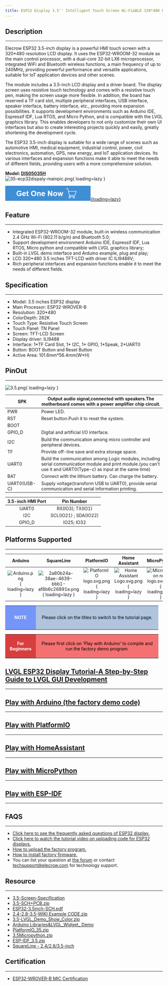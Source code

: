 ```yaml
---
title: ESP32 Display 3.5'' Intelligent Touch Screen Wi-Fi&BLE 320*480 HMI Display
---
```


## Description
-----------

Elecrow ESP32 3.5-inch display is a powerful HMI touch screen with a 320\*480 resolution LCD display. It uses the ESP32-WROOM-32 module as the main control processor, with a dual-core 32-bit LX6 microprocessor, integrated WiFi and Bluetooth wireless functions, a main frequency of up to 240MHz, providing powerful performance and versatile applications, suitable for IoT application devices and other scenes.

The module includes a 3.5-inch LCD display and a driver board. The display screen uses resistive touch technology and comes with a resistive touch pen, making the screen usage more flexible. In addition, the board has reserved a TF card slot, multiple peripheral interfaces, USB interface, speaker interface, battery interface, etc., providing more expansion possibilities. It supports development environments such as Arduino IDE, Espressif IDF, Lua RTOS, and Micro Python, and is compatible with the LVGL graphics library. This enables developers to not only customize their own UI interfaces but also to create interesting projects quickly and easily, greatly shortening the development cycle.

The ESP32 3.5-inch display is suitable for a wide range of scenes such as automotive HMI, medical equipment, industrial control, power, civil electronics, automation, GPS, new energy, and IoT application devices. Its various interfaces and expansion functions make it able to meet the needs of different fields, providing users with a more comprehensive solution.

**Model: [DIS05035H](https://www.elecrow.com/esp32-display-3-5-inch-hmi-display-spi-tft-lcd-touch-screen.html)**   
![35-ecp32dispaly-mainpic.png](https://wiki.elecrow.com/images/thumb/2/2f/35-ecp32dispaly-mainpic.png/400px-35-ecp32dispaly-mainpic.png){ loading=lazy }

[![Alt text](../../assets/images/Get_one_now.png){loading=lazy}](https://www.elecrow.com/esp32-display-3-5-inch-hmi-display-spi-tft-lcd-touch-screen.html "Title text")

## Feature
-------

- Integrated ESP32-WROOM-32 module, built-in wireless communication 2.4 GHz Wi-Fi (802.11 b/g/n) and Bluetooth 5.0;
- Support development environment Arduino IDE, Espressif IDF, Lua RTOS, Micro python and compatible with LVGL graphics library;
- Built-in LVGL demo interface and Arduino example, plug and play;
- LCD 320\*480 3.5 inches TFT-LCD with driver IC ILI9488V;
- Rich peripheral interfaces and expansion functions enable it to meet the needs of different fields.

## Specification
-------------

- Model: 3.5 inches ESP32 display
- Main Processor: ESP32-WROVER-B
- Resolution: 320\*480
- ColorDepth: 262K
- Touch Type: Resistive Touch Screen
- Touch Panel: TN Panel
- Screen: TFT-LCD Screen
- Display driver: ILI9488
- Interface: 1\*TF Card Slot, 1\* I2C, 1\* GPIO, 1\*Speak, 2\*UART0
- Button: BOOT Button and Reset Button
- Active Area: 101.6mm\*56.4mm(W\*H)

## PinOut
------

![3.5.png](https://wiki.elecrow.com/images/thumb/a/aa/3.5.png/600px-3.5.png){ loading=lazy }

| SPK | Output audio signal,connected with speakers.The motherboard comes with a power amplifier chip circuit. |
|---|---|
| PWR | Power LED. |
| RST | Reset button.Push it to reset the system. |
| BOOT |  |
| GPIO\_D | Digital and artificial I/O interface. |
| I2C | Build the communication among micro controller and peripheral devices. |
| TF | Provide off-line save and extra storage space. |
| UART0 | Build the communication among Logic modules, including serial communication module and print module.(you can't use it and UART0(Type-c) as input at the same time) |
| BAT | Connect with the lithium battery. Can charge the battery. |
| UART0(USB-C) | Supply voltage(transform USB to UART0), provide serial communication and serial information printing. |

| **3.5-inch HMI Port** | **Pin Number** |
|:-:|:-:|
| UART0 | RX(IO3); TX(IO1) |
| I2C | SCL(IO21) ; SDA(IO22) |
| GPIO\_D | IO25; IO32 |

## Platforms Supported
-------------------

| **Arduino** | **SquareLine** | **PlatformIO** | **Home Assistant** | **MicroPython** | **ESP-IDF** |
|:-:|:-:|:-:|:-:|:-:|:-:|
| ![Arduino.png](https://wiki.elecrow.com/images/thumb/6/63/Arduino.png/150px-Arduino.png){ loading=lazy } | ![2a80b24a-38ae-4639-bbb1-af8b6c26891e.png](https://wiki.elecrow.com/images/thumb/9/9b/2a80b24a-38ae-4639-bbb1-af8b6c26891e.png/150px-2a80b24a-38ae-4639-bbb1-af8b6c26891e.png){ loading=lazy } | ![PlatformIO logo.svg.png](https://wiki.elecrow.com/images/thumb/8/82/PlatformIO_logo.svg.png/150px-PlatformIO_logo.svg.png){ loading=lazy } | ![Home Assistant Logo.svg.png](https://wiki.elecrow.com/images/thumb/0/08/Home_Assistant_Logo.svg.png/150px-Home_Assistant_Logo.svg.png){ loading=lazy } | ![MicroPython new logo.svg.png](https://wiki.elecrow.com/images/thumb/c/c9/MicroPython_new_logo.svg.png/150px-MicroPython_new_logo.svg.png){ loading=lazy } | ![38b1d992-8f73-42bb-a922-318053d9042a.png](https://wiki.elecrow.com/images/thumb/5/5c/38b1d992-8f73-42bb-a922-318053d9042a.png/150px-38b1d992-8f73-42bb-a922-318053d9042a.png){ loading=lazy } |

<table>
    <tbody>
        <tr>
            <td style="text-align: center;height:5em;width:6em;background:#7595F8;color:white"><b>NOTE</b></td>
            <td style="text-align: center;background:#B0C4DE;color:black;width:27em">Please click on the titles to switch to the tutorial page.</td>
        </tr>
    </tbody>
</table>

<table>
    <tbody>
        <tr>
            <td style="text-align: center;height:5em;width:6em;background:#D83E3E;color:white"><b>For Beginners</b></td>
            <td style="text-align: center;background:#F57171;color:black;width:27em">Please first click on 'Play with Arduino' to compile and run the factory demo program.</td>
        </tr>
    </tbody>
</table>

## [LVGL ESP32 Display Tutorial-A Step-by-Step Guide to LVGL GUI Development](../../Tutorials/index.md#lesson01-introducing-the-esp32-display-series-and-environment-configuration)
-----------------------------

## [Play with Arduino (the factory demo code)](./ESP32_Display_3.5-inch_HMI_Arduino_Tutorial.md)
---------------------------

## [Play with PlatformIO](./24-28-35-inch-ESP32-Display-PlatformIO-Tutorial.md)
---------------------------

## [Play with HomeAssistant](https://www.elecrow.com/download/product/ESP32_Display/3.5inch/HomeAssistant_35.zip)
---------------------------

## [Play with MicroPython](./ESP32_Display_3.5-inch_HMI_MicroPython_Tutorial.md)
-------------------------

## [Play with ESP-IDF](https://www.elecrow.com/download/product/ESP32_Display/3.5inch/ESP-IDF_3.5.zip)
-------------------------

## FAQS
----

- [Click here to see the frequently asked questions of ESP32 display.](https://forum.elecrow.com/discussion/492/esp-terminal-esp32-hmi-display-faqs)
- [Click here to watch the tutorial video on uploading code for ESP32 displays.](https://www.youtube.com/watch?v=EARkhr3ABEY)
- [How to upload the factory program.](https://forum.elecrow.com/discussion/495/how-to-upload-the-esp32-display-factory-program-by-arduino-ide)
- [How to install factory firmware.](https://forum.elecrow.com/discussion/510/how-to-install-the-factory-demo-firmware-with-flash-download-tool/p1?new=1)
- You can list your question at [the forum](https://forum.elecrow.com/) or contact techsupport@elecrow.com for technology support.

## Resource
--------

- [3.5-Screen-Specification](https://wiki.elecrow.com/images/d/dc/QD354801_Specification.pdf)
- [3.5-SCH+PCB.zip](https://wiki.elecrow.com/images/d/d9/DIS05035H-SCH%2BPCB.zip)
- [ESP32-3.5inch-SCH.pdf](https://www.elecrow.com/wiki/images/c/c7/DIS05035H-ESP32-V1.0-20230309.pdf)
- [2.4-2.8-3.5-WIKI Example CODE.zip](https://www.elecrow.com/wiki/images/1/15/2.4-2.8-3.5-WIKI%E4%BB%A3%E7%A0%81.zip)
- [3.5-LVGL\_Demo\_Show\_Color.zip](https://wiki.elecrow.com/images/7/70/LVGL_Arduino3.5RTP-Hor.zip)
- [Arduino Libraries&amp;LVGL\_Widget\_ Demo](https://www.elecrow.com/download/product/ESP32_Display/3.5inch/Arduino_35.zip)
- [PlatformIO\_35.zip](https://www.elecrow.com/download/product/ESP32_Display/3.5inch/PlatformIO_35.zip)
- [3.5Micropython.zip](https://www.elecrow.com/download/product/ESP32_Display/3.5inch/3.5Micropython.zip)
- [ESP-IDF\_3.5.zip](https://www.elecrow.com/download/product/ESP32_Display/3.5inch/ESP-IDF_3.5.zip)
- [SquareLine - 2.4/2.8/3.5-inch](https://youtu.be/Ls0uLyeAgiw)

## Certification
-----

- [ESP32-WROVER-B MIC Certification](https://wiki.elecrow.com/images/d/d7/ESP32-WROVER-B_MIC_Certificate.pdf)